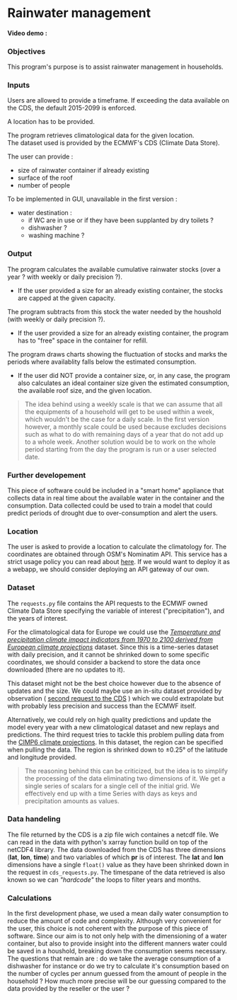 # Rainwater management

#### Video demo :

### Objectives

This program's purpose is to assist rainwater management in households. 

### Inputs

Users are allowed to provide a timeframe. If exceeding the data available on the CDS, the default 2015-2099 is enforced.

A location has to be provided.

The program retrieves climatological data for the given location.  
The dataset used is provided by the ECMWF's CDS (Climate Data Store).  

The user can provide : 

- size of rainwater container if already existing
- surface of the roof
- number of people

To be implemented in GUI, unavailable in the first version :
- water destination : 
    - if WC are in use or if they have been supplanted by dry toilets ?
    - dishwasher ?
    - washing machine ?


### Output

The program calculates the available cumulative rainwater stocks (over a year ? with weekly or daily precision ?).

- If the user provided a size for an already existing container, the stocks are capped at the given capacity.

The program subtracts from this stock the water needed by the houshold (with weekly or daily precision ?).

- If the user provided a size for an already existing container, the program has to "free" space in the container for refill.


The program draws charts showing the fluctuation of stocks and marks the periods where availablity falls below the estimated consumption.

- If the user did NOT provide a container size, or, in any case, the program also calculates an ideal container size given the estimated consumption, the available roof size, and the given location.

> The idea behind using a weekly scale is that we can assume that all the equipments of a household will get to be used within a week, which wouldn't be the case for a daily scale. In the first version however, a monthly scale could be used because excludes decisions such as what to do with remaining days of a year that do not add up to a whole week. Another solution would be to work on the whole period starting from the day the program is run or a user selected date.

### Further developement

This piece of software could be included in a "smart home" appliance that collects data in real time about the available water in the container and the consumption. Data collected could be used to train a model that could predict periods of drought due to over-consumption and alert the users.

### Location

The user is asked to provide a location to calculate the climatology for. The coordinates are obtained through OSM's Nominatim API. This service has a strict usage policy you can read about [here](https://operations.osmfoundation.org/policies/nominatim/). If we would want to deploy it as a webapp, we should consider deploying an API gateway of our own.

### Dataset

The `requests.py` file contains the API requests to the ECMWF owned Climate Data Store specifying the variable of interest ("precipitation"), and the years of interest. 

For the climatological data for Europe we could use the *[Temperature and precipitation climate impact indicators from 1970 to 2100 derived from European climate projections](https://cds.climate.copernicus.eu/datasets/sis-hydrology-meteorology-derived-projections?tab=overview)* dataset. Since this is a time-series dataset with daily precision, and it cannot be shrinked down to some specific coordinates, we should consider a backend to store the data once downloaded (there are no updates to it).

This dataset might not be the best choice however due to the absence of updates and the size. We could maybe use an in-situ dataset provided by observation ( [second request to the CDS](https://cds.climate.copernicus.eu/datasets/insitu-gridded-observations-global-and-regional) ) which we could extrapolate but with probably less precision and success than the ECMWF itself.

Alternatively, we could rely on high quality predictions and update the model every year with a new climatological dataset and new replays and predictions. The third request tries to tackle this problem pulling data from the [CIMP6 climate projections](https://cds.climate.copernicus.eu/datasets/projections-cmip6). In this dataset, the region can be specified when pulling the data. The region is shrinked down to ±0.25° of the latitude and longitude provided. 

> The reasoning behind this can be criticized, but the idea is to simplify the processing of the data eliminating two dimensions of it. We get a single series of scalars for a single cell of the initial grid. We effectively end up with a time Series with days as keys and precipitation amounts as values. 

### Data handeling

The file returned by the CDS is a zip file wich containes a netcdf file. We can read in the data with python's xarray function build on top of the netCDF4 library. The data downloaded from the CDS has three dimensions (**lat**, **lon**, **time**) and two variables of which **pr** is of interest. The **lat** and **lon** dimensions have a single `float()` value as they have been shrinked down in the request in `cds_requests.py`. The timespane of the data retrieved is also known so we can *"hardcode"* the loops to filter years and months.

### Calculations

In the first development phase, we used a mean daily water consumption to reduce the amount of code and complexity. Although very convenient for the user, this choice is not coherent with the purpose of this piece of software. Since our aim is to not only help with the dimensioning of a water container, but also to provide insight into the different manners water could be saved in a houshold, breaking down the consumption seems necessary. The questions that remain are : do we take the average consumption of a dishwasher for instance or do we try to calculate it's consumption based on the number of cycles per annum guessed from the amount of people in the household ? How much more precise will be our guessing compared to the data provided by the reseller or the user ?
